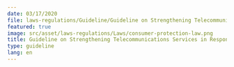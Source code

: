 ```yaml
---
date: 03/17/2020
file: laws-regulations/Guideline/Guideline on Strengthening Telecommunications Services in Response to Covid-19 Outbreak.pdf
featured: true
image: src/asset/laws-regulations/Laws/consumer-protection-law.png
title: Guideline on Strengthening Telecommunications Services in Response to Covid-19 Outbreak
type: guideline
lang: en
---
```

